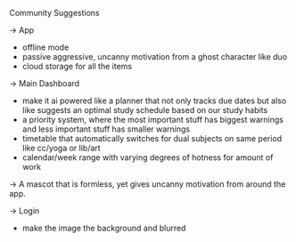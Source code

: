 <!--
 Copyright (c) 2024 Adwaith
 
 This software is released under the MIT License.
 https://opensource.org/licenses/MIT
-->
Community Suggestions

-> App
- offline mode
- passive aggressive, uncanny motivation from a ghost character like duo
- cloud storage for all the items 

-> Main Dashboard
- make it ai powered like a planner that not only tracks due dates but also like suggests an optimal study schedule based on our study habits
- a priority system, where the most important stuff has biggest warnings and less important stuff has smaller warnings
- timetable that automatically switches for dual subjects on same period like cc/yoga or lib/art
- calendar/week range with varying degrees of hotness for amount of work

-> A mascot that is formless, yet gives uncanny motivation from around the app.

-> Login
- make the image the background and blurred
